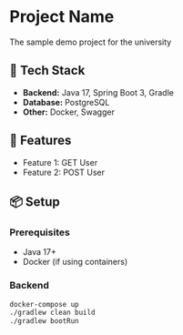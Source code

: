 # Project Name

The sample demo project for the university 

## 🔧 Tech Stack

- **Backend:** Java 17, Spring Boot 3, Gradle
- **Database:** PostgreSQL
- **Other:** Docker, Swagger

## 🚀 Features

- Feature 1: GET User
- Feature 2: POST User

## 📦 Setup

### Prerequisites

- Java 17+
- Docker (if using containers)

### Backend

```bash
docker-compose up
./gradlew clean build
./gradlew bootRun

